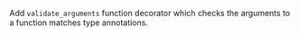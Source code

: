 Add `validate_arguments` function decorator which checks the arguments to a function matches type annotations.
